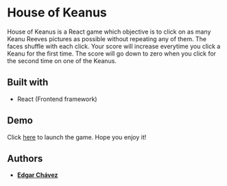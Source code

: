 # House of Keanus

House of Keanus is a React game which objective is to click on as many Keanu Reeves pictures as possible without repeating any of them. The faces shuffle with each click. Your score will increase everytime you click a Keanu for the first time. The score will go down to zero when you click for the second time on one of the Keanus.


## Built with

* React (Frontend framework)


## Demo

Click [here](https://edchavezb.github.io/house-of-keanus/) to launch the game. Hope you enjoy it!


## Authors

* **[Edgar Chávez](https://github.com/edgar821)**
